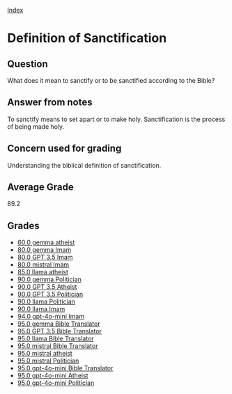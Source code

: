 
[Index](../index.md)
# Definition of Sanctification
## Question
What does it mean to sanctify or to be sanctified according to the Bible?

## Answer from notes
To sanctify means to set apart or to make holy. Sanctification is the process of being made holy.

## Concern used for grading
Understanding the biblical definition of sanctification.

## Average Grade
89.2

## Grades
 * [60.0 gemma atheist](../answers/gemma_atheist/Definition_of_Sanctification.md)
 * [80.0 gemma Imam](../answers/gemma_Imam/Definition_of_Sanctification.md)
 * [80.0 GPT 3.5 Imam](../answers/GPT_3.5_Imam/Definition_of_Sanctification.md)
 * [80.0 mistral Imam](../answers/mistral_Imam/Definition_of_Sanctification.md)
 * [85.0 llama atheist](../answers/llama_atheist/Definition_of_Sanctification.md)
 * [90.0 gemma Politician](../answers/gemma_Politician/Definition_of_Sanctification.md)
 * [90.0 GPT 3.5 Atheist](../answers/GPT_3.5_Atheist/Definition_of_Sanctification.md)
 * [90.0 GPT 3.5 Politician](../answers/GPT_3.5_Politician/Definition_of_Sanctification.md)
 * [90.0 llama Politician](../answers/llama_Politician/Definition_of_Sanctification.md)
 * [90.0 llama Imam](../answers/llama_Imam/Definition_of_Sanctification.md)
 * [94.0 gpt-4o-mini Imam](../answers/gpt-4o-mini_Imam/Definition_of_Sanctification.md)
 * [95.0 gemma Bible Translator](../answers/gemma_Bible_Translator/Definition_of_Sanctification.md)
 * [95.0 GPT 3.5 Bible Translator](../answers/GPT_3.5_Bible_Translator/Definition_of_Sanctification.md)
 * [95.0 llama Bible Translator](../answers/llama_Bible_Translator/Definition_of_Sanctification.md)
 * [95.0 mistral Bible Translator](../answers/mistral_Bible_Translator/Definition_of_Sanctification.md)
 * [95.0 mistral atheist](../answers/mistral_atheist/Definition_of_Sanctification.md)
 * [95.0 mistral Politician](../answers/mistral_Politician/Definition_of_Sanctification.md)
 * [95.0 gpt-4o-mini Bible Translator](../answers/gpt-4o-mini_Bible_Translator/Definition_of_Sanctification.md)
 * [95.0 gpt-4o-mini Atheist](../answers/gpt-4o-mini_Atheist/Definition_of_Sanctification.md)
 * [95.0 gpt-4o-mini Politician](../answers/gpt-4o-mini_Politician/Definition_of_Sanctification.md)

